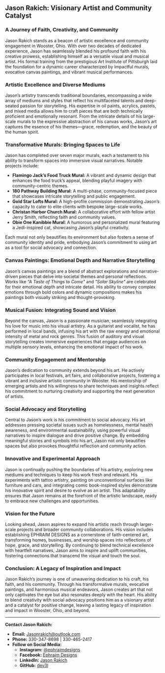 ## **Jason Rakich: Visionary Artist and Community Catalyst**

### **A Journey of Faith, Creativity, and Community**

Jason Rakich stands as a beacon of artistic excellence and community engagement in Wooster, Ohio. With over two decades of dedicated experience, Jason has seamlessly blended his profound faith with his creative prowess, establishing himself as a versatile visual and musical artist. His formal training from the prestigious Art Institute of Pittsburgh laid the foundation for a dynamic career characterized by impactful murals, evocative canvas paintings, and vibrant musical performances.

### **Artistic Excellence and Diverse Mediums**

Jason’s artistry transcends traditional boundaries, encompassing a wide array of mediums and styles that reflect his multifaceted talents and deep-seated passion for storytelling. His expertise in oil paints, acrylics, pastels, and mixed media allows him to craft pieces that are both technically proficient and emotionally resonant. From the intricate details of his large-scale murals to the expressive abstraction of his canvas works, Jason’s art captures the essence of his themes—grace, redemption, and the beauty of the human spirit.

### **Transformative Murals: Bringing Spaces to Life**

Jason has completed over seven major murals, each a testament to his ability to transform spaces into immersive visual narratives. Notable projects include:

- **Flamingo Jack’s Food Truck Mural:** A vibrant and dynamic design that enhances the food truck’s appeal, blending playful imagery with community-centric themes.
- **180 Pathway Building Mural:** A multi-phase, community-focused piece that showcases intricate storytelling and public engagement.
- **Gold Star Lofts Mural:** A high-profile commission demonstrating Jason’s capacity to cater to elite clients with bespoke large-scale works.
- **Christan Harbor Church Mural:** A collaborative effort with fellow artist Jerry Smith, reflecting faith and community values.
- **Obie One Kanibbie Mural:** A humorous and personalized mural featuring a Jedi-inspired cat, showcasing Jason’s playful creativity.

Each mural not only beautifies its environment but also fosters a sense of community identity and pride, embodying Jason’s commitment to using art as a tool for social advocacy and connection.

### **Canvas Paintings: Emotional Depth and Narrative Storytelling**

Jason’s canvas paintings are a blend of abstract explorations and narrative-driven pieces that delve into societal themes and personal reflections. Works like _"A Taste of Things to Come"_ and _"Solar Skyline"_ are celebrated for their emotional depth and intricate detail. His ability to convey complex emotions through bold colors and dynamic compositions makes his paintings both visually striking and thought-provoking.

### **Musical Fusion: Integrating Sound and Vision**

Beyond the canvas, Jason is a passionate musician, seamlessly integrating his love for music into his visual artistry. As a guitarist and vocalist, he has performed in local bands, infusing his art with the raw energy and emotional intensity of metal and rock genres. This fusion of auditory and visual storytelling creates immersive experiences that engage audiences on multiple sensory levels, enhancing the emotional impact of his work.

### **Community Engagement and Mentorship**

Jason’s dedication to community extends beyond his art. He actively participates in local festivals, art fairs, and collaborative projects, fostering a vibrant and inclusive artistic community in Wooster. His mentorship of emerging artists and his willingness to share techniques and insights reflect his commitment to nurturing creativity and supporting the next generation of artists.

### **Social Advocacy and Storytelling**

Central to Jason’s work is his commitment to social advocacy. His art addresses pressing societal issues such as homelessness, mental health awareness, and environmental sustainability, using powerful visual narratives to inspire dialogue and drive positive change. By embedding meaningful stories and symbols into his art, Jason not only beautifies spaces but also provokes thoughtful reflection and community action.

### **Innovative and Experimental Approach**

Jason is continually pushing the boundaries of his artistry, exploring new mediums and techniques to keep his work fresh and relevant. His experiments with tattoo artistry, painting on unconventional surfaces like furniture and cars, and integrating comic book-inspired styles demonstrate his innovative spirit and desire to evolve as an artist. This adaptability ensures that Jason remains at the forefront of the artistic landscape, ready to embrace new challenges and opportunities.

### **Vision for the Future**

Looking ahead, Jason aspires to expand his artistic reach through larger-scale projects and broader community collaborations. His vision includes establishing EPHRAIM DESIGNS as a cornerstone of faith-centered art, transforming homes, businesses, and worship spaces into reflections of hope, grace, and storytelling. By continuing to blend technical excellence with heartfelt narratives, Jason aims to inspire and uplift communities, fostering connections that transcend the visual and touch the soul.

### **Conclusion: A Legacy of Inspiration and Impact**

Jason Rakich’s journey is one of unwavering dedication to his craft, his faith, and his community. Through his transformative murals, evocative paintings, and harmonious musical endeavors, Jason creates art that not only captivates the eye but also resonates deeply with the heart. His ability to blend creativity with social advocacy positions him as a visionary artist and a catalyst for positive change, leaving a lasting legacy of inspiration and impact in Wooster, Ohio, and beyond.

---

**Contact Jason Rakich:**

- **Email:** [Jasonrakich@outlook.com](mailto:Jasonrakich@outlook.com)
- **Phone:** 330-347-8698 | 330-465-2417
- **Follow on Social Media:**
  - **Instagram:** [@ephraimdesigns](https://instagram.com/ephraimdesigns)
  - **Facebook:** [Ephraim Designs](https://facebook.com/ephraimdesigns)
  - **LinkedIn:** [Jason Rakich](https://linkedin.com/in/dev3l)
  - **GitHub:** [dev3l](https://github.com/dev3l)
